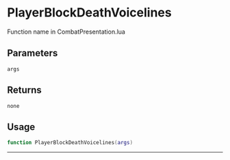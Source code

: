 # PlayerBlockDeathVoicelines
Function name in CombatPresentation.lua
## Parameters
`args`
## Returns
`none`
## Usage
```lua
function PlayerBlockDeathVoicelines(args)
```
---
